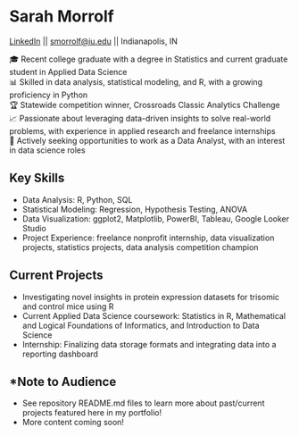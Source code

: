 # Sarah Morrolf
[LinkedIn](www.linkedin.com/in/sarah-m87) || smorrolf@iu.edu || Indianapolis, IN

🎓 Recent college graduate with a degree in Statistics and current graduate student in Applied Data Science  
📊 Skilled in data analysis, statistical modeling, and R, with a growing proficiency in Python  
🏆 Statewide competition winner, Crossroads Classic Analytics Challenge  
📈 Passionate about leveraging data-driven insights to solve real-world problems, with experience in applied research and freelance internships   
🎯 Actively seeking opportunities to work as a Data Analyst, with an interest in data science roles  

## Key Skills
- Data Analysis: R, Python, SQL
- Statistical Modeling: Regression, Hypothesis Testing, ANOVA
- Data Visualization: ggplot2, Matplotlib, PowerBI, Tableau, Google Looker Studio
- Project Experience: freelance nonprofit internship, data visualization projects, statistics projects, data analysis competition champion

## Current Projects
- Investigating novel insights in protein expression datasets for trisomic and control mice using R
- Current Applied Data Science coursework: Statistics in R, Mathematical and Logical Foundations of Informatics, and Introduction to Data Science
- Internship: Finalizing data storage formats and integrating data into a reporting dashboard 


## *Note to Audience
- See repository README.md files to learn more about past/current projects featured here in my portfolio!
- More content coming soon!
